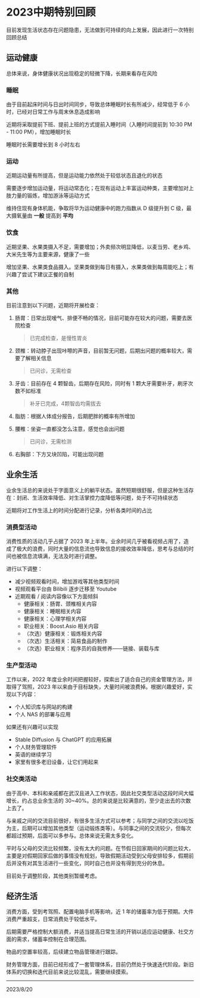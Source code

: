 # 2023中期特别回顾

目前发现生活状态存在问题隐患，无法做到可持续的向上发展，因此进行一次特别回顾总结

## 运动健康

总体来说，身体健康状况出现稳定的轻微下降，长期来看存在风险

### 睡眠

由于目前起床时间与日出时间同步，导致总体睡眠时长有所减少，经常低于 6 小时，已经对日常工作与周末休息造成影响

近期将采取提前下班、提前上班的方式提前入睡时间（入睡时间提前到 10:30 PM - 11:00 PM），增加睡眠时长

睡眠时长需要增长到 8 小时左右

### 运动

近期运动量有所提高，但是运动能力依然处于较低状态且退化的状态

需要逐步增加运动量，将运动常态化；在现有运动上丰富运动种类，主要增加对上肢力量的锻炼，增加游泳等运动方式

维持住现有身体机能，争取将华为运动健康中的跑力指数从 D 级提升到 C 级，最大摄氧量由 **一般** 提高到 **平均**

### 饮食

近期坚果、水果类摄入不足，需要增加；外卖频次明显降低，以麦当劳、老乡鸡、大米先生等为主要来源，健康了一些

增加坚果、水果类食品摄入。坚果类做到每日有摄入，水果类做到每周能吃上；有兴趣了尝试下建议正餐的自制

### 其他

目前注意到以下问题，近期将开展检查：

1. 肠胃：日常出现嗳气、排便不畅的情况，目前可能存在较大的问题，需要去医院检查

   > 已完成检查，是慢性胃炎

2. 颈椎：转动脖子出现咔嚓的声音，目前暂无问题，后期出问题的概率较大，需要了解相关信息

   > 已问诊，无需检查

3. 牙齿：目前存在 4 颗智齿，后期存在风险，同时有 1 颗大牙需要补牙，刷牙次数不如标准

   > 补牙已完成，4颗智齿均需拔去

4. 脂肪：根据人体成分报告，后期肥胖的概率有所增加

5. 腰椎：坐姿一直都没怎么注意，感觉也会出问题

   > 已问诊，无需检测

6. 右胸部：下方又块凹陷，可能出现问题

## 业余生活

业余生活总的来说处于字面意义上的躺平状态。虽然短期很舒服，但是这种生活存在：封闭、生活效率降低、对生活掌控力度降低等问题，处于不可持续状态

近期将对工作生活上的时间分配进行记录，分析各类时间的占比

### 消费型活动

消费性质的活动几乎占据了 2023 年上半年。业余时间几乎被看视频占用了，造成了极大的浪费，同时大量的信息流也导致信息的接收效率降低，思考与总结的时间也被信息流填满，无法及时进行调整。

进行以下调整：

- 减少视频观看时间，增加游戏等其他类型时间
- 视频观看平台由 Bilibili 逐步迁移至 Youtube
- 近期观看 / 阅读内容像以下方面倾斜
  - 健康相关：肠胃、颈椎相关内容
  - 健康相关：睡眠相关内容
  - 健康相关：心理学相关内容
  - 职业相关：Boost.Asio 相关内容
  - （次选）健康相关：锻炼相关内容
  - （次选）生活相关：简易食品的制作
  - （次选）职业相关：程序员的自我修养——链接、装载与库

### 生产型活动

工作以来，2022 年度业余时间把握较好，探索出了适合自己的资金管理方法，并取得了驾照，2023 年以来由于目标缺失，大量时间被浪费掉。根据兴趣爱好，实现以下内容：

- 个人知识库与网站的构建
- 个人 NAS 的部署与应用

如果还有兴趣可以实现

- Stable Diffusion 与 ChatGPT 的应用拓展
- 个人财务管理软件
- 英语的继续学习
- 家里有很多老旧设备，让它们用起来

### 社交类活动

由于高中、本科和亲戚都在武汉且进入工作状态，因此社交类型活动这段时间大幅增长，约占总业余生活的 30~40%。总的来说是比较满意的，至少走出去的次数上去了。

与亲戚之间的交流目前很好，有很多生活方式可以参考；与同学之间的交流以吃饭为主，后期可以增加其他类型（运动锻炼类等）。与同事之间的交流较少，但每次都超过预期，后面可以多参与。总体来说无需太多变化。

平时与父母的交流比较频繁，没有太大的问题。在节假日回家期间的问题比较大，主要是对假期回家后做的事情没有规划，导致假期活动受到父母安排较多，假期前后并没有对其生活进行一些变化，同时自己也并没有得到充分的休息。

目前处于调整阶段，其他类别暂缓考虑。

## 经济生活

消费方面，受到考驾照、配置电脑手机等影响，近 1 年的储蓄率为低于预期。大件消费严重超支，日常消费处于较低水平。

后期需要严格控制大额消费，并适当提高日常生活的开销以适应运动健康、社交方面的需求，储蓄率控制在合理范围。

物品的空置率较高，后续建立物品管理进行跟踪。

财务管理方面，目前已经形成了一套管理体系，目前仍然处于快速迭代阶段。新旧体系的切换和迭代目前来说比较混乱，需要继续摸索。

------

2023/8/20